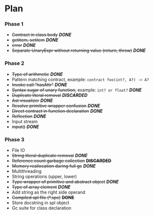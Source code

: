 # Plan

### Phase 1


* ~~Contract in class body~~ **_DONE_**
* ~~getitem, setitem~~ **_DONE_**
* ~~error~~ _**DONE**_
* ~~Separate UnaryExpr without returning value (return, throw)~~   _**DONE**_


### Phase 2

* ~~Type of arithmetic~~ **_DONE_**
* Pattern matching contract, example: `contract foo(int?, A?) -> A?`
* ~~Invoke call "hasAttr"~~ **_DONE_**
* ~~Syntax sugar of unary function,~~ example: `int? or float?` **_DONE_**
* ~~Duplicate literal removal~~ **_DISCARDED_**
* ~~Ast visualizer~~ **_DONE_**
* ~~Resolve primitive wrapper confusion~~ **_DONE_**
* ~~Direct contract in function declaration~~ **_DONE_**
* ~~Reflection~~ **_DONE_**
* Input stream
* ~~input()~~ **_DONE_**

### Phase 3

* File IO
* ~~String literal duplicate removal~~ **_DONE_**
* ~~Reference count garbage collection~~ **~~DISCARDED~~**
* ~~Memory reallocation during full gc~~ **_DONE_**
* Multithreading
* String operations (upper, lower)
* ~~Type wrapper of primitive and abstract object~~ **_DONE_**
* ~~Type of array element~~ **_DONE_**
* Add string as the right side operand
* ~~Compiled spl file (*.spc)~~ **~~DONE~~**
* Store docstring in spl object
* Gc suite for class declaration
